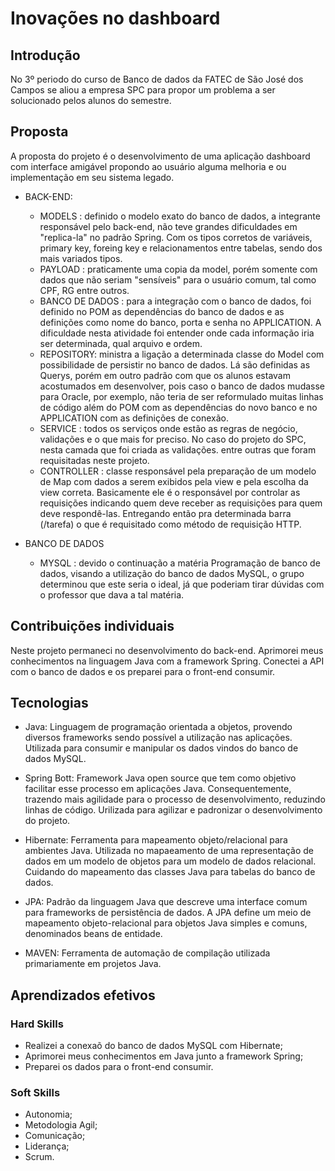 # Inovações no dashboard

## Introdução

No 3º periodo do curso de Banco de dados da FATEC de São José dos Campos se aliou a empresa SPC para propor um problema a ser solucionado pelos alunos do semestre.

## Proposta

A proposta do projeto é o desenvolvimento de uma aplicação dashboard com interface amigável propondo ao usuário alguma melhoria e ou implementação em seu sistema legado. 

- BACK-END: 
    - MODELS : definido o modelo exato do banco de dados, a integrante responsável pelo back-end, não teve grandes dificuldades em "replica-la" no padrão Spring. Com os tipos corretos de variáveis, primary key, foreing key e relacionamentos entre tabelas, sendo dos mais variados tipos.
    - PAYLOAD : praticamente uma copia da model, porém somente com dados que não seriam "sensíveis" para o usuário comum, tal como CPF, RG entre outros.
    - BANCO DE DADOS : para a integração com o banco de dados, foi definido no POM as dependências do banco de dados e as definições como nome do banco, porta e senha no APPLICATION. A dificuldade nesta atividade foi entender onde cada informação iria ser determinada, qual arquivo e ordem.
    - REPOSITORY: ministra a ligação a determinada classe do Model com possibilidade de persistir no banco de dados. Lá são definidas as Querys, porém em outro padrão com que os alunos estavam acostumados em desenvolver, pois caso o banco de dados mudasse para Oracle, por exemplo, não teria de ser reformulado muitas linhas de código além do POM com as dependências do novo banco e no APPLICATION com as definições de conexão.
    -  SERVICE : todos os serviços onde estão as regras de negócio, validações e o que mais for preciso. No caso do projeto do SPC, nesta camada que foi criada as validações. 
     entre outras que foram requisitadas neste projeto.
    - CONTROLLER : classe responsável pela preparação de um modelo de Map com dados a serem exibidos pela view e pela escolha da view correta. Basicamente ele é o responsável por controlar as requisições indicando quem deve receber as requisições para quem deve respondê-las. Entregando então pra determinada barra (/tarefa) o que é requisitado como método de requisição HTTP.
    
- BANCO DE DADOS 
    - MYSQL : devido o continuação a matéria Programação de banco de dados, visando a utilização do banco de dados MySQL, o grupo determinou que este seria o ideal, já que poderiam tirar dúvidas com o professor que dava a tal matéria.

## Contribuições individuais

Neste projeto permaneci no desenvolvimento do back-end. Aprimorei meus conhecimentos na linguagem Java com a framework Spring. Conectei a API com o banco de dados e os preparei para o front-end consumir.

## Tecnologias

- Java: Linguagem de programação orientada a objetos, provendo diversos frameworks sendo possível a utilização nas aplicações. Utilizada para consumir e manipular os dados vindos do banco de dados MySQL.
  
- Spring Bott: Framework Java open source que tem como objetivo facilitar esse processo em aplicações Java. Consequentemente, trazendo mais agilidade para o processo de desenvolvimento, reduzindo linhas de código. Urilizada para agilizar e padronizar o desenvolvimento do projeto.
  
- Hibernate: Ferramenta para mapeamento objeto/relacional para ambientes Java. Utilizada no mapaeamento de uma representação de dados em um modelo de objetos para um modelo de dados relacional. Cuidando do mapeamento das classes Java para tabelas do banco de dados.

- JPA: Padrão da linguagem Java que descreve uma interface comum para frameworks de persistência de dados. A JPA define um meio de mapeamento objeto-relacional para objetos Java simples e comuns, denominados beans de entidade.

- MAVEN: Ferramenta de automação de compilação utilizada primariamente em projetos Java.

## Aprendizados efetivos

### Hard Skills

- Realizei a conexaõ do banco de dados MySQL com Hibernate;
- Aprimorei meus conhecimentos em Java junto a framework Spring;
- Preparei os dados para o front-end consumir.

### Soft Skills

- Autonomia;
- Metodologia Agil;
- Comunicação;
- Liderança;
- Scrum.
